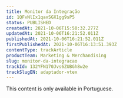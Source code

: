 ```yaml
---
title: Monitor da Integração
id: 1QFvNlIx1qaxSGX1gg9sP5
status: PUBLISHED
createdAt: 2021-10-06T15:50:32.277Z
updatedAt: 2021-10-06T16:21:52.011Z
publishedAt: 2021-10-06T16:21:52.011Z
firstPublishedAt: 2021-10-06T16:13:51.393Z
contentType: trackArticle
productTeam: Marketing & Merchandising
slug: monitor-da-integracao
trackId: 132YFN170Jvs6ZUBGh8w2e
trackSlugEN: adaptador-vtex
---
```


<div class="alert alert-warning">
  <p>This content is only available in Portuguese.</p>
</div>
